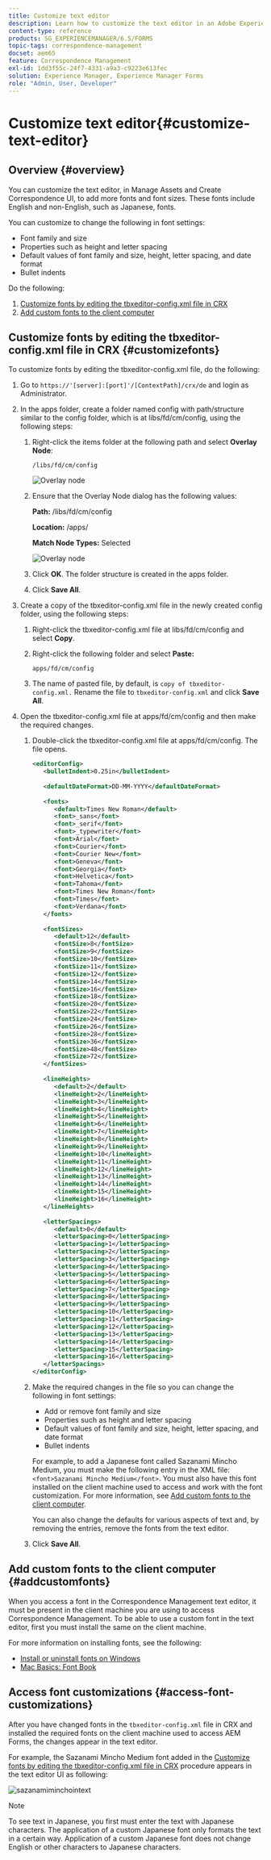 ```yaml
---
title: Customize text editor
description: Learn how to customize the text editor in an Adobe Experience Manager Forms environment.
content-type: reference
products: SG_EXPERIENCEMANAGER/6.5/FORMS
topic-tags: correspondence-management
docset: aem65
feature: Correspondence Management
exl-id: 1dd3f55c-24f7-4331-a9a3-c9223e613fec
solution: Experience Manager, Experience Manager Forms
role: "Admin, User, Developer"
---
```

# Customize text editor{#customize-text-editor}

## Overview {#overview}

You can customize the text editor, in Manage Assets and Create Correspondence UI, to add more fonts and font sizes. These fonts include English and non-English, such as Japanese, fonts.

You can customize to change the following in font settings:

* Font family and size
* Properties such as height and letter spacing
* Default values of font family and size, height, letter spacing, and date format
* Bullet indents

Do the following:

1. [Customize fonts by editing the tbxeditor-config.xml file in CRX](#customizefonts)
1. [Add custom fonts to the client computer](#addcustomfonts)

## Customize fonts by editing the tbxeditor-config.xml file in&nbsp;CRX {#customizefonts}

To customize fonts by editing the tbxeditor-config.xml file, do the following:

1. Go to `https://'[server]:[port]'/[ContextPath]/crx/de` and login as Administrator.
1. In the apps folder, create a folder named config with path/structure similar to the config folder, which is at libs/fd/cm/config, using the following steps:

    1. Right-click the items folder at the following path and select **Overlay Node**:

       `/libs/fd/cm/config`
    
       ![Overlay node](assets/1-1.png)

    1. Ensure that the Overlay Node dialog has the following values:

       **Path:** /libs/fd/cm/config

       **Location:** /apps/

       **Match Node Types:** Selected
    
       ![Overlay node](assets/2.png)

    1. Click **OK**. The folder structure is created in the apps folder.  

    1. Click **Save All**.

1. Create a copy of the tbxeditor-config.xml file in the newly created config folder, using the following steps:

    1. Right-click the tbxeditor-config.xml file at libs/fd/cm/config and select **Copy**.
    1. Right-click the following folder and select **Paste:**

       `apps/fd/cm/config`
    
    1. The name of pasted file, by default, is `copy of tbxeditor-config.xml.` Rename the file to `tbxeditor-config.xml` and click **Save All**.

1. Open the tbxeditor-config.xml file at apps/fd/cm/config and then make the required changes.

    1. Double-click the tbxeditor-config.xml file at apps/fd/cm/config. The file opens.

       ```xml  
       <editorConfig>
          <bulletIndent>0.25in</bulletIndent>
           
          <defaultDateFormat>DD-MM-YYYY</defaultDateFormat>
           
          <fonts>
             <default>Times New Roman</default>
             <font>_sans</font>
             <font>_serif</font>
             <font>_typewriter</font>
             <font>Arial</font>
             <font>Courier</font>
             <font>Courier New</font>
             <font>Geneva</font>
             <font>Georgia</font>
             <font>Helvetica</font>
             <font>Tahoma</font>
             <font>Times New Roman</font>
             <font>Times</font>
             <font>Verdana</font>
          </fonts>
           
          <fontSizes>
             <default>12</default>
             <fontSize>8</fontSize>
             <fontSize>9</fontSize>
             <fontSize>10</fontSize>
             <fontSize>11</fontSize>
             <fontSize>12</fontSize>
             <fontSize>14</fontSize>
             <fontSize>16</fontSize>
             <fontSize>18</fontSize>
             <fontSize>20</fontSize>
             <fontSize>22</fontSize>
             <fontSize>24</fontSize>
             <fontSize>26</fontSize>
             <fontSize>28</fontSize>
             <fontSize>36</fontSize>
             <fontSize>48</fontSize>
             <fontSize>72</fontSize>
          </fontSizes>
           
          <lineHeights>
             <default>2</default>     
             <lineHeight>2</lineHeight>
             <lineHeight>3</lineHeight>
             <lineHeight>4</lineHeight>
             <lineHeight>5</lineHeight>
             <lineHeight>6</lineHeight>
             <lineHeight>7</lineHeight>
             <lineHeight>8</lineHeight>
             <lineHeight>9</lineHeight>
             <lineHeight>10</lineHeight>
             <lineHeight>11</lineHeight>
             <lineHeight>12</lineHeight>
             <lineHeight>13</lineHeight>
             <lineHeight>14</lineHeight>
             <lineHeight>15</lineHeight>
             <lineHeight>16</lineHeight>
          </lineHeights>
           
          <letterSpacings>
             <default>0</default>
             <letterSpacing>0</letterSpacing>
             <letterSpacing>1</letterSpacing>
             <letterSpacing>2</letterSpacing>
             <letterSpacing>3</letterSpacing>
             <letterSpacing>4</letterSpacing>
             <letterSpacing>5</letterSpacing>
             <letterSpacing>6</letterSpacing>
             <letterSpacing>7</letterSpacing>
             <letterSpacing>8</letterSpacing>
             <letterSpacing>9</letterSpacing>
             <letterSpacing>10</letterSpacing>
             <letterSpacing>11</letterSpacing>
             <letterSpacing>12</letterSpacing>
             <letterSpacing>13</letterSpacing>
             <letterSpacing>14</letterSpacing>
             <letterSpacing>15</letterSpacing>
             <letterSpacing>16</letterSpacing>
          </letterSpacings>
       </editorConfig>
       ```

    1. Make the required changes in the file so you can change the following in font settings:

        * Add or remove font family and size
        * Properties such as height and letter spacing
        * Default values of font family and size, height, letter spacing, and date format
        * Bullet indents

       For example, to add a Japanese font called Sazanami Mincho Medium, you must make the following entry in the XML file: `<font>Sazanami Mincho Medium</font>`. You must also have this font installed on the client machine used to access and work with the font customization. For more information, see [Add custom fonts to the client computer](#addcustomfonts).   
  
       You can also change the defaults for various aspects of text and, by removing the entries, remove the fonts from the text editor. 
    
    1. Click **Save All**.

## Add custom fonts to the client computer {#addcustomfonts}

When you access a font in the Correspondence Management text editor, it must be present in the client machine you are using to access Correspondence Management. To be able to use a custom font in the text editor, first you must install the same on the client machine.

For more information on installing fonts, see the following:

* [Install or uninstall fonts on Windows](https://windows.microsoft.com/en-us/windows-vista/install-or-uninstall-fonts)
* [Mac Basics: Font Book](https://support.apple.com/en-us/HT201749)

## Access font customizations {#access-font-customizations}

After you have changed fonts in the `tbxeditor-config.xml` file in CRX and installed the required fonts on the client machine used to access AEM Forms, the changes appear in the text editor.

For example, the Sazanami Mincho Medium font added in the [Customize fonts by editing the tbxeditor-config.xml file in CRX](#customizefonts) procedure appears in the text editor UI as following:

![sazanamiminchointext](assets/sazanamiminchointext.png)

>[!NOTE]
>
>To see text in Japanese, you first must enter the text with Japanese characters. The application of a custom Japanese font only formats the text in a certain way. Application of a custom Japanese font does not change English or other characters to Japanese characters.
